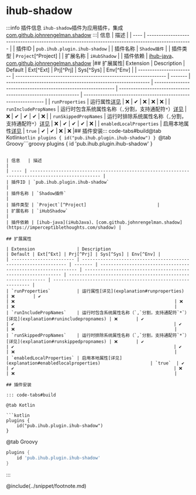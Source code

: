 # ihub-shadow

:::info 插件信息
`ihub-shadow`插件为应用插件，集成 [com.github.johnrengelman.shadow](https://imperceptiblethoughts.com/shadow)
:::| 信息   | 描述                                                                                                |
| ---- | ------------------------------------------------------------------------------------------------- |
| 插件ID | `pub.ihub.plugin.ihub-shadow`                                                                     |
| 插件名称 | `Shadow插件`                                                                                        |
| 插件类型 | `Project`[^Project]                           |
| 扩展名称 | `iHubShadow`                                                                                      |
| 插件依赖 | [ihub-java](iHubJava)、[com.github.johnrengelman.shadow](https://imperceptiblethoughts.com/shadow) |## 扩展属性| Extension                | Description                                                      | Default | Ext[^Ext] | Prj[^Prj] | Sys[^Sys] | Env[^Env] |
| ------------------------ | ---------------------------------------------------------------- | ------- | ------------------------------------------------------------- | ------------------------------------------------------------- | ------------------------------------------------------------- | ------------------------------------------------------------- |
| `runProperties`          | 运行属性[详见](explanation#runproperties)                              | ❌       | ✔                                                             | ❌                                                             | ❌                                                             | ❌                                                             |
| `runIncludePropNames`    | 运行时包含系统属性名称（`,`分割，支持通配符`*`）[详见](explanation#runincludepropnames) | ❌       | ✔                                                             | ✔                                                             | ✔                                                             | ❌                                                             |
| `runSkippedPropNames`    | 运行时排除系统属性名称（`,`分割，支持通配符`*`）[详见](explanation#runskippedpropnames) | ❌       | ✔                                                             | ✔                                                             | ✔                                                             | ❌                                                             |
| `enabledLocalProperties` | 启用本地属性[详见](explanation#enabledlocalproperties)                   | `true`  | ✔                                                             | ✔                                                             | ❌                                                             | ❌                                                             |## 插件安装::: code-tabs#build\@tab Kotlin```kotlin
plugins {
    id("pub.ihub.plugin.ihub-shadow")
}
```@tab Groovy```groovy
plugins {
    id 'pub.ihub.plugin.ihub-shadow'
}
```:::

| 信息   | 描述                                                                                                |
| ---- | ------------------------------------------------------------------------------------------------- |
| 插件ID | `pub.ihub.plugin.ihub-shadow`                                                                     |
| 插件名称 | `Shadow插件`                                                                                        |
| 插件类型 | `Project`[^Project]                           |
| 扩展名称 | `iHubShadow`                                                                                      |
| 插件依赖 | [ihub-java](iHubJava)、[com.github.johnrengelman.shadow](https://imperceptiblethoughts.com/shadow) |

## 扩展属性

| Extension                | Description                                                      | Default | Ext[^Ext] | Prj[^Prj] | Sys[^Sys] | Env[^Env] |
| ------------------------ | ---------------------------------------------------------------- | ------- | ------------------------------------------------------------- | ------------------------------------------------------------- | ------------------------------------------------------------- | ------------------------------------------------------------- |
| `runProperties`          | 运行属性[详见](explanation#runproperties)                              | ❌       | ✔                                                             | ❌                                                             | ❌                                                             | ❌                                                             |
| `runIncludePropNames`    | 运行时包含系统属性名称（`,`分割，支持通配符`*`）[详见](explanation#runincludepropnames) | ❌       | ✔                                                             | ✔                                                             | ✔                                                             | ❌                                                             |
| `runSkippedPropNames`    | 运行时排除系统属性名称（`,`分割，支持通配符`*`）[详见](explanation#runskippedpropnames) | ❌       | ✔                                                             | ✔                                                             | ✔                                                             | ❌                                                             |
| `enabledLocalProperties` | 启用本地属性[详见](explanation#enabledlocalproperties)                   | `true`  | ✔                                                             | ✔                                                             | ❌                                                             | ❌                                                             |

## 插件安装

::: code-tabs#build

@tab Kotlin

```kotlin
plugins {
    id("pub.ihub.plugin.ihub-shadow")
}
```

@tab Groovy

```groovy
plugins {
    id 'pub.ihub.plugin.ihub-shadow'
}
```

:::

@include(../snippet/footnote.md)
